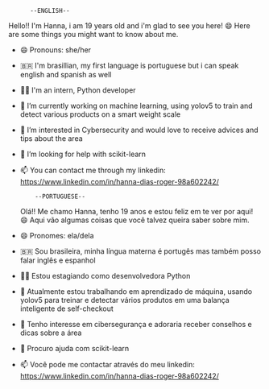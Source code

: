           --ENGLISH--
 
 Hello!! I'm Hanna, i am 19 years old and i'm glad to see you here! 😄
 Here are some things you might want to know about me.

- 😄 Pronouns: she/her
- 🇧🇷  I'm brasillian, my first language is portuguese but i can speak english and spanish as well
- 👩‍💻 I'm an intern, Python developer
- 🌱 I’m currently working on machine learning, using yolov5 to train and detect various products on a smart weight scale
- 👯 I’m interested in Cybersecurity and would love to receive advices and tips about the area
- 🤔 I’m looking for help with scikit-learn
- 📫 You can contact me through my linkedin: https://www.linkedin.com/in/hanna-dias-roger-98a602242/


          --PORTUGUESE--
          
  Olá!! Me chamo Hanna, tenho 19 anos e estou feliz em te ver por aqui! 😄
  Aqui vão algumas coisas que você talvez queira saber sobre mim.
  
- 😄 Pronomes: ela/dela
- 🇧🇷  Sou brasileira, minha língua materna é portugês mas também posso falar inglês e espanhol 
- 👩‍💻 Estou estagiando como desenvolvedora Python
- 🌱 Atualmente estou trabalhando em aprendizado de máquina, usando yolov5 para treinar e detectar vários produtos em uma balança inteligente de self-checkout
- 👯 Tenho interesse em cibersegurança e adoraria receber conselhos e dicas sobre a área
- 🤔 Procuro ajuda com scikit-learn
- 📫 Você pode me contactar através do meu linkedin: https://www.linkedin.com/in/hanna-dias-roger-98a602242/
